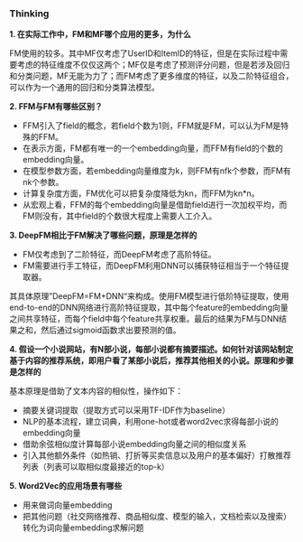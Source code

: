 ### Thinking

**1. 在实际工作中，FM和MF哪个应用的更多，为什么**

FM使用的较多。其中MF仅考虑了UserID和ItemID的特征，但是在实际过程中需要考虑的特征维度不仅仅这两个；MF仅是考虑了预测评分问题，但是若涉及回归和分类问题，MF无能为力了；而FM考虑了更多维度的特征，以及二阶特征组合，可以作为一个通用的回归和分类算法模型。

**2. FFM与FM有哪些区别？**

- FFM引入了field的概念，若field个数为1则，FFM就是FM，可以认为FM是特殊的FFM。
- 在表示方面，FM都有唯一的一个embedding向量，而FFM有field的个数的embedding向量。
- 在模型参数方面，若embedding向量维度为k，则FFM有nfk个参数，而FM有nk个参数。
- 计算复杂度方面，FM优化可以把复杂度降低为kn，而FFM为kn*n。
- 从宏观上看，FFM的每个embedding向量是借助field进行一次加权平均，而FM则没有，其中field的个数很大程度上需要人工介入。

**3. DeepFM相比于FM解决了哪些问题，原理是怎样的**

- FM仅考虑到了二阶特征，而DeepFM考虑了高阶特征。
- FM需要进行手工特征，而DeepFM利用DNN可以捕获特征相当于一个特征提取器。

其具体原理”DeepFM=FM+DNN“来构成。使用FM模型进行低阶特征提取，使用end-to-end的DNN网络进行高阶特征提取，其中每个feature的embedding向量之间共享特征，而每个field中每个feature共享权重。最后的结果为FM与DNN结果之和，然后通过sigmoid函数求出要预测的值。

**4. 假设一个小说网站，有N部小说，每部小说都有摘要描述。如何针对该网站制定基于内容的推荐系统，即用户看了某部小说后，推荐其他相关的小说。原理和步骤是怎样的**

基本原理是借助了文本内容的相似性，操作如下：

- 摘要关键词提取（提取方式可以采用TF-IDF作为baseline）
- NLP的基本流程，建立词典，利用one-hot或者word2vec求得每部小说的embedding向量
- 借助余弦相似度计算每部小说embedding向量之间的相似度关系
- 引入其他额外条件（如热销、打折等买卖信息以及用户的基本偏好）打散推荐列表（列表可以取相似度最接近的top-k）

**5. Word2Vec的应用场景有哪些**

- 用来做词向量embedding
- 把其他问题（社交网络推荐、商品相似度、模型的输入，文档检索以及搜索）转化为词向量embedding求解问题

